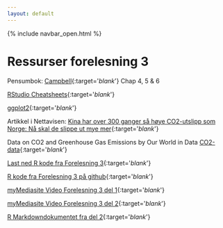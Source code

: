 ```yaml
---
layout: default
---
```

{% include navbar_open.html %}

# Ressurser forelesning 3

Pensumbok: [Campbell](https://uit.instructure.com/files/1421071/download?download_frd=1){:target='_blank_'} Chap 4, 5 & 6

[RStudio Cheatsheets](https://www.rstudio.com/resources/cheatsheets/){:target='_blank_'}

[ggplot2](https://ggplot2.tidyverse.org/index.html){:target='_blank_'}

Artikkel i Nettavisen: [Kina har over 300 ganger så høye CO2-utslipp som Norge: Nå skal de slippe ut mye mer](https://www.nettavisen.no/okonomi/kina-har-over-300-ganger-sa-hoye-co2-utslipp-som-norge-na-skal-de-slippe-ut-mye-mer/s/12-95-3424169652){:target='_blank_'}

Data on CO2 and Greenhouse Gas Emissions by Our World in Data [CO2-data](https://ourworldindata.org/co2-and-other-greenhouse-gas-emissions){:target='_blank_'}

[Last ned R kode fra Forelesning 3](R_kode_CO2_part2.R){:target='_blank_'} 

[R kode fra Forelesning 3 på github](https://github.com/uit-sok-1004-h21/uit-sok-1004-h21.github.io/blob/main/R_kode_CO2_part2.R){:target='_blank_'}

[myMediasite Video Forelesning 3 del 1](https://mediasite.uit.no/Mediasite/Play/c76972e745bf4c75a7408dfb60463c0d1d){:target='_blank_'}

[myMediasite Video Forelesning 3 del 2](https://mediasite.uit.no/Mediasite/Play/fb7a464c88004d78bb76591b413116901d){:target='_blank_'}

[R Markdowndokumentet fra del 2](https://github.com/uit-sok-1004-h21/uit-sok-1004-h21.github.io/blob/main/CO2_utslipp_v2.Rmd){:target='_blank_'}
